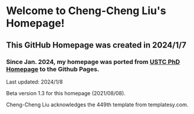 # Welcome to Cheng-Cheng Liu's Homepage!

## This GitHub Homepage was created in 2024/1/7

### Since Jan. 2024, my homepage was ported from [USTC PhD Homepage](http://home.ustc.edu.cn/~lcc666/) to the Github Pages.



Last updated: 2024/1/8 
              
Beta version 1.3 for this homepage (2021/08/08).

Cheng-Cheng Liu acknowledges the 449th template from templatesy.com.

